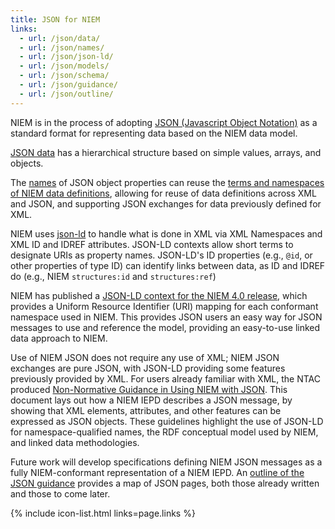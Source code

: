 ```yaml
---
title: JSON for NIEM
links:
  - url: /json/data/
  - url: /json/names/
  - url: /json/json-ld/
  - url: /json/models/
  - url: /json/schema/
  - url: /json/guidance/
  - url: /json/outline/
---
```


NIEM is in the process of adopting [JSON (Javascript Object Notation)](data) as
a standard format for representing data based on the NIEM data model.

[JSON data](data) has a hierarchical structure based on simple values, arrays,
and objects.

The [names](names) of JSON object properties can reuse the
[terms and namespaces of NIEM data definitions](names), allowing for reuse of
data definitions across XML and JSON, and supporting JSON exchanges for data
previously defined for XML.

NIEM uses [json-ld](json-ld) to handle what is done in XML via XML Namespaces
and XML ID and IDREF attributes. JSON-LD contexts allow short terms to designate
URIs as property names. JSON-LD's ID properties (e.g., `@id`, or other
properties of type ID) can identify links between data, as ID and IDREF do
(e.g., NIEM `structures:id` and `structures:ref`)

NIEM has published a
[JSON-LD context for the NIEM 4.0 release](https://release.niem.gov/jsonld-context/niem-4.0-context.jsonld),
which provides a Uniform Resource Identifier (URI) mapping for each conformant
namespace used in NIEM. This provides JSON users an easy way for JSON messages
to use and reference the model, providing an easy-to-use linked data approach to
NIEM.

Use of NIEM JSON does not require any use of XML; NIEM JSON exchanges are pure
JSON, with JSON-LD providing some features previously provided by XML. For users
already familiar with XML, the NTAC produced
[Non-Normative Guidance in Using NIEM with JSON](guidance).  This document lays
out how a NIEM IEPD describes a JSON message, by showing that XML elements,
attributes, and other features can be expressed as JSON objects. These
guidelines highlight the use of JSON-LD for namespace-qualified names, the RDF
conceptual model used by NIEM, and linked data methodologies.

Future work will develop specifications defining NIEM JSON messages as a fully
NIEM-conformant representation of a NIEM IEPD. An
[outline of the JSON guidance](outline) provides a map of JSON pages, both those
already written and those to come later.

{% include icon-list.html links=page.links %}
